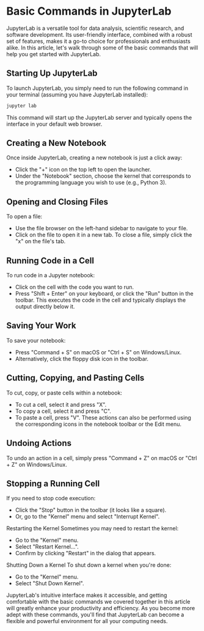 # Basic Commands in JupyterLab
JupyterLab is a versatile tool for data analysis, scientific research, and software development. Its user-friendly interface, combined with a robust set of features, makes it a go-to choice for professionals and enthusiasts alike. In this article, let's walk through some of the basic commands that will help you get started with JupyterLab.

## Starting Up JupyterLab
To launch JupyterLab, you simply need to run the following command in your terminal (assuming you have JupyterLab installed):
```bash
jupyter lab 
```
This command will start up the JupyterLab server and typically opens the interface in your default web browser.

## Creating a New Notebook
Once inside JupyterLab, creating a new notebook is just a click away:
- Click the "+" icon on the top left to open the launcher.
- Under the "Notebook" section, choose the kernel that corresponds to the programming language you wish to use (e.g., Python 3).

## Opening and Closing Files
To open a file:
- Use the file browser on the left-hand sidebar to navigate to your file.
- Click on the file to open it in a new tab.
To close a file, simply click the "x" on the file's tab.

## Running Code in a Cell
To run code in a Jupyter notebook:
- Click on the cell with the code you want to run.
- Press "Shift + Enter" on your keyboard, or click the "Run" button in the toolbar.
This executes the code in the cell and typically displays the output directly below it.

## Saving Your Work
To save your notebook:
- Press "Command + S" on macOS or "Ctrl + S" on Windows/Linux.
- Alternatively, click the floppy disk icon in the toolbar.

## Cutting, Copying, and Pasting Cells
To cut, copy, or paste cells within a notebook:
- To cut a cell, select it and press "X".
- To copy a cell, select it and press "C".
- To paste a cell, press "V".
These actions can also be performed using the corresponding icons in the notebook toolbar or the Edit menu.

## Undoing Actions
To undo an action in a cell, simply press "Command + Z" on macOS or "Ctrl + Z" on Windows/Linux.

## Stopping a Running Cell
If you need to stop code execution:
- Click the "Stop" button in the toolbar (it looks like a square).
- Or, go to the "Kernel" menu and select "Interrupt Kernel".

Restarting the Kernel
Sometimes you may need to restart the kernel:
- Go to the "Kernel" menu.
- Select "Restart Kernel...".
- Confirm by clicking "Restart" in the dialog that appears.

Shutting Down a Kernel
To shut down a kernel when you're done:
- Go to the "Kernel" menu.
- Select "Shut Down Kernel".

JupyterLab's intuitive interface makes it accessible, and getting comfortable with the basic commands we covered together in this article will greatly enhance your productivity and efficiency. As you become more adept with these commands, you'll find that JupyterLab can become a flexible and powerful environment for all your computing needs.